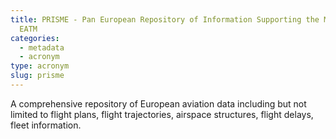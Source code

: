 ```yaml
---
title: PRISME - Pan European Repository of Information Supporting the Management of
  EATM
categories:
  - metadata
  - acronym
type: acronym
slug: prisme
---
```


A comprehensive repository of European aviation data including but
not limited to flight plans, flight trajectories, airspace structures,
flight delays, fleet information.
